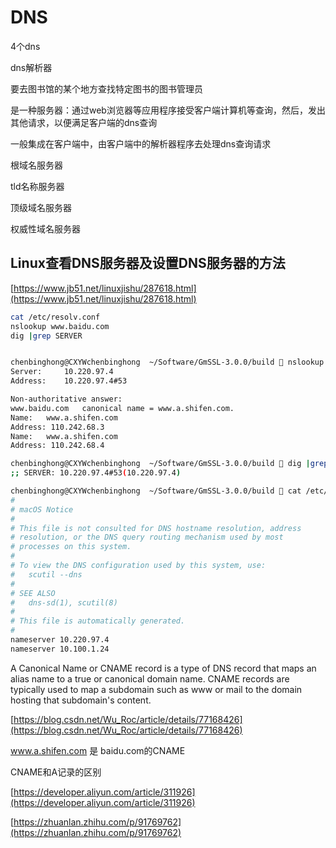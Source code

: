 # DNS

4个dns

dns解析器

要去图书馆的某个地方查找特定图书的图书管理员

是一种服务器：通过web浏览器等应用程序接受客户端计算机等查询，然后，发出其他请求，以便满足客户端的dns查询

一般集成在客户端中，由客户端中的解析器程序去处理dns查询请求

根域名服务器

tld名称服务器

顶级域名服务器

权威性域名服务器



## Linux查看DNS服务器及设置DNS服务器的方法

[https://www.jb51.net/linuxjishu/287618.html](https://www.jb51.net/linuxjishu/287618.html)

```sh
cat /etc/resolv.conf
nslookup www.baidu.com
dig |grep SERVER
```

```sh

chenbinghong@CXYWchenbinghong  ~/Software/GmSSL-3.0.0/build  nslookup www.baidu.com
Server:		10.220.97.4
Address:	10.220.97.4#53

Non-authoritative answer:
www.baidu.com	canonical name = www.a.shifen.com.
Name:	www.a.shifen.com
Address: 110.242.68.3
Name:	www.a.shifen.com
Address: 110.242.68.4

chenbinghong@CXYWchenbinghong  ~/Software/GmSSL-3.0.0/build  dig |grep SERVER
;; SERVER: 10.220.97.4#53(10.220.97.4)

chenbinghong@CXYWchenbinghong  ~/Software/GmSSL-3.0.0/build  cat /etc/resolv.conf 
#
# macOS Notice
#
# This file is not consulted for DNS hostname resolution, address
# resolution, or the DNS query routing mechanism used by most
# processes on this system.
#
# To view the DNS configuration used by this system, use:
#   scutil --dns
#
# SEE ALSO
#   dns-sd(1), scutil(8)
#
# This file is automatically generated.
#
nameserver 10.220.97.4
nameserver 10.100.1.24

```

A Canonical Name or CNAME record is a type of DNS record that maps an alias name to a true or canonical domain name. CNAME records are typically used to map a subdomain such as www or mail to the domain hosting that subdomain's content.



[https://blog.csdn.net/Wu_Roc/article/details/77168426](https://blog.csdn.net/Wu_Roc/article/details/77168426)

www.a.shifen.com 是 baidu.com的CNAME

CNAME和A记录的区别

[https://developer.aliyun.com/article/311926](https://developer.aliyun.com/article/311926)

[https://zhuanlan.zhihu.com/p/91769762](https://zhuanlan.zhihu.com/p/91769762)
